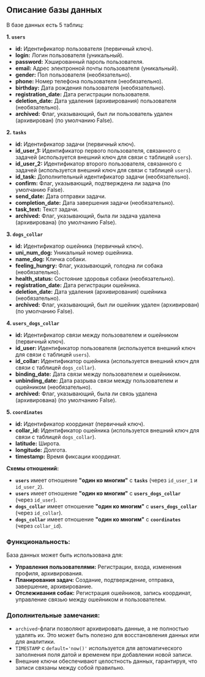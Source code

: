 ## Описание базы данных

В базе данных есть 5 таблиц:

**1. `users`**

* **id:**  Идентификатор пользователя (первичный ключ).
* **login:**  Логин пользователя (уникальный).
* **password:**  Хэшированный пароль пользователя.
* **email:**  Адрес электронной почты пользователя (уникальный).
* **gender:**  Пол пользователя (необязательно).
* **phone:**  Номер телефона пользователя (необязательно).
* **birthday:**  Дата рождения пользователя (необязательно).
* **registration_date:**  Дата регистрации пользователя.
* **deletion_date:**  Дата удаления (архивирования) пользователя (необязательно).
* **archived:**  Флаг, указывающий, был ли пользователь удален (архивирован) (по умолчанию False).

**2. `tasks`**

* **id:** Идентификатор задачи (первичный ключ).
* **id_user_1:**  Идентификатор первого пользователя, связанного с задачей (используется внешний ключ для связи с таблицей `users`).
* **id_user_2:**  Идентификатор второго пользователя, связанного с задачей (используется внешний ключ для связи с таблицей `users`).
* **id_task:**  Дополнительный идентификатор задачи (необязательно).
* **confirm:**  Флаг, указывающий, подтверждена ли задача (по умолчанию False).
* **send_date:**  Дата отправки задачи.
* **completion_date:**  Дата завершения задачи (необязательно).
* **task_text:** Текст задачи.
* **archived:**  Флаг, указывающий, была ли задача удалена (архивирована) (по умолчанию False).

**3. `dogs_collar`**

* **id:**  Идентификатор ошейника (первичный ключ).
* **uni_num_dog:**  Уникальный номер ошейника.
* **name_dog:**  Кличка собаки.
* **feeling_hungry:**  Флаг, указывающий, голодна ли собака (необязательно).
* **health_status:**  Состояние здоровья собаки (необязательно).
* **registration_date:**  Дата регистрации ошейника.
* **deletion_date:**  Дата удаления (архивирования) ошейника (необязательно).
* **archived:**  Флаг, указывающий, был ли ошейник удален (архивирован) (по умолчанию False).

**4. `users_dogs_collar`**

* **id:**  Идентификатор связи между пользователем и ошейником (первичный ключ).
* **id_user:**  Идентификатор пользователя (используется внешний ключ для связи с таблицей `users`).
* **id_collar:**  Идентификатор ошейника (используется внешний ключ для связи с таблицей `dogs_collar`).
* **binding_date:**  Дата связи между пользователем и ошейником.
* **unbinding_date:**  Дата разрыва связи между пользователем и ошейником (необязательно).
* **archived:**  Флаг, указывающий, была ли связь удалена (архивирована) (по умолчанию False).

**5. `coordinates`**

* **id:**  Идентификатор координат (первичный ключ).
* **collar_id:**  Идентификатор ошейника (используется внешний ключ для связи с таблицей `dogs_collar`).
* **latitude:**  Широта.
* **longitude:**  Долгота.
* **timestamp:**  Время фиксации координат.

**Схемы отношений:**

* **`users`** имеет отношение **"один ко многим"**  с **`tasks`** (через `id_user_1` и `id_user_2`).
* **`users`** имеет отношение **"один ко многим"**  с **`users_dogs_collar`** (через `id_user`).
* **`dogs_collar`** имеет отношение **"один ко многим"**  с **`users_dogs_collar`** (через `id_collar`).
* **`dogs_collar`** имеет отношение **"один ко многим"**  с **`coordinates`** (через `collar_id`).

### **Функциональность:**

База данных может быть использована для:

* **Управления пользователями:**  Регистрации, входа, изменения профиля, архивирования.
* **Планирования задач:**  Создание, подтверждение, отправка, завершение, архивирование.
* **Отслеживания собак:**  Регистрация ошейников, запись координат, управление связью между ошейником и пользователем.

### **Дополнительные замечания:**

* `archived`-флаги позволяют архивировать данные, а не полностью удалять их. Это может быть полезно для восстановления данных или для аналитики.
* `TIMESTAMP`  с `default='now()'`  используется для автоматического заполнения поля датой и временем при добавлении новой записи.
* Внешние ключи обеспечивают целостность данных, гарантируя, что записи связаны между собой правильно.